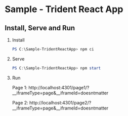 # Sample - Trident React App

## Install, Serve and Run
1. Install
   ```powershell
   PS C:\Sample-TridentReactApp> npm ci
   ```

2. Serve
   ```powershell
   PS C:\Sample-TridentReactApp> npm start
   ```

3. Run
   
   Page 1: http://localhost:4301/page1/?__iframeType=page&__iframeId=doesntmatter
   
   Page 2: http://localhost:4301/page2/?__iframeType=page&__iframeId=doesntmatter
